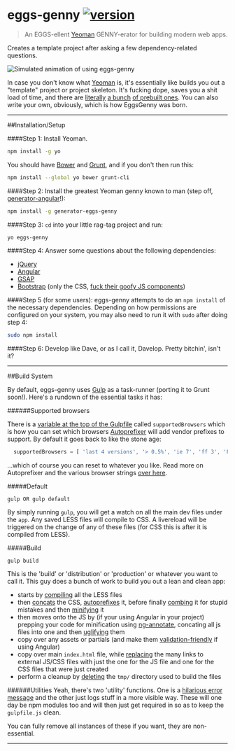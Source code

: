 # eggs-genny [![version](https://img.shields.io/badge/version-1.0.1-00aacc.svg?style=flat-square)](https://github.com/himynameisdave/eggs-genny/releases/tag/1.0.1)
> An EGGS-ellent [Yeoman](http://yeoman.io/) GENNY-erator for building modern web apps.

Creates a template project after asking a few dependency-related questions.

![Simulated animation of using eggs-genny](http://i.imgur.com/2aavFBc.gif)


In case you don't know what [Yeoman](http://yeoman.io/) is, it's essentially like builds you out a "template" project or project skeleton. It's fucking dope, saves you a shit load of time, and there are [literally](https://github.com/yeoman/generator-webapp) [a bunch](https://github.com/yeoman/generator-polymer) [of prebuilt ones](https://github.com/yeoman/generator-bootstrap). You can also write your own, obviously, which is how EggsGenny was born.

---
##Installation/Setup

####Step 1:
Install Yeoman.
```bash
npm install -g yo
```
You should have [Bower](http://bower.io/) and [Grunt](http://gruntjs.com/), and if you don't then run this:
```bash
npm install --global yo bower grunt-cli
```
####Step 2:
Install the greatest Yeoman genny known to man (step off, [generator-angular](https://github.com/yeoman/generator-angular)!):
```bash
npm install -g generator-eggs-genny
```

####Step 3:
`cd` into your little rag-tag project and run:
```bash
yo eggs-genny
```

####Step 4:
Answer some questions about the following dependencies:
- [jQuery](http://jquery.com/)
- [Angular](https://angularjs.org/)
- [GSAP](http://greensock.com/gsap)
- [Bootstrap](http://getbootstrap.com/) (only the CSS, [fuck their goofy JS components](http://getbootstrap.com/javascript/))

####Step 5 (for some users):
eggs-genny attempts to do an `npm install` of the necessary dependencies. Depending on how permissions are configured on your system, you may also need to run it with `sudo` after doing step 4:
```bash
sudo npm install
```

####Step 6:
Develop like Dave, or as I call it, Davelop.
Pretty bitchin', isn't it?


---
##Build System

By default, eggs-genny uses [Gulp](http://gulpjs.com/) as a task-runner (porting it to Grunt soon!). Here's a rundown of the essential tasks it has:

######Supported browsers

There is a [variable at the top of the Gulpfile](https://github.com/himynameisdave/eggs-genny/blob/master/app/templates/_gulpfile.js#L23) called `supportedBrowsers` which is how you can set which browsers [Autoprefixer](https://www.npmjs.com/package/gulp-autoprefixer) will add vendor prefixes to support. By default it goes back to like the stone age:
```javascript
  supportedBrowsers = [ 'last 4 versions', '> 0.5%', 'ie 7', 'ff 3', 'Firefox ESR', 'Android 2.1' ];
```
...which of course you can reset to whatever you like. Read more on Autoprefixer and the various browser strings [over here](http://css-tricks.com/autoprefixer/).

#####Default
```
gulp OR gulp default
```

By simply running `gulp`, you will get a watch on all the main dev files under the `app`. Any saved LESS files will compile to CSS. A livereload will be triggered on the change of any of these files (for CSS this is after it is compiled from LESS).

#####Build
```
gulp build
```

This is the 'build' or 'distribution' or 'production' or whatever you want to call it. This guy does a bunch of work to build you out a lean and clean app:

- starts by [compiling](https://github.com/plus3network/gulp-less)  all the LESS files
- then [concats](https://www.npmjs.com/package/gulp-concat) the CSS, [autoprefixes](https://www.npmjs.com/package/gulp-autoprefixer) it, before finally [combing](https://www.npmjs.com/package/gulp-csscomb) it for stupid mistakes and then [minifying](https://www.npmjs.com/package/gulp-minify-css) it
- then moves onto the JS by (if your using Angular in your project) prepping your code for minification using [ng-annotate](https://www.npmjs.com/package/gulp-ng-annotate), concating all js files into one and then [uglifying](https://www.npmjs.com/package/gulp-uglify) them
- copy over any assets or partials (and make them [validation-friendly](https://www.npmjs.com/package/gulp-angular-htmlify) if using Angular)
- copy over main `index.html` file, while [replacing](https://www.npmjs.com/package/gulp-html-replace) the many links to external JS/CSS files with just the one for the JS file and one for the CSS files that were just created
- perform a cleanup by [deleting](https://www.npmjs.com/package/del) the `tmp/` directory used to build the files

######Utilities
Yeah, there's two 'utility' functions. One is a [hilarious error message](https://github.com/himynameisdave/eggs-genny/blob/master/app/templates/_gulpfile.js#L164) and the other just logs stuff in a more visible way. These will one day be npm modules too and will then just get required in so as to keep the `gulpfile.js` clean.

You can fully remove all instances of these if you want, they are non-essential.

---
